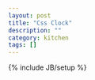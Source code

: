 ```yaml
---
layout: post
title: "Css Clock"
description: ""
category: kitchen
tags: []
---
```

{% include JB/setup %}
